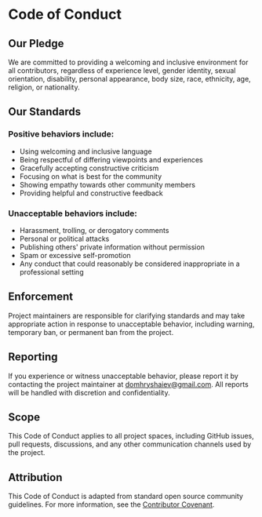 # Code of Conduct

## Our Pledge

We are committed to providing a welcoming and inclusive environment for all contributors, regardless of experience level, gender identity, sexual orientation, disability, personal appearance, body size, race, ethnicity, age, religion, or nationality.

## Our Standards

### Positive behaviors include:

- Using welcoming and inclusive language
- Being respectful of differing viewpoints and experiences
- Gracefully accepting constructive criticism
- Focusing on what is best for the community
- Showing empathy towards other community members
- Providing helpful and constructive feedback

### Unacceptable behaviors include:

- Harassment, trolling, or derogatory comments
- Personal or political attacks
- Publishing others' private information without permission
- Spam or excessive self-promotion
- Any conduct that could reasonably be considered inappropriate in a professional setting

## Enforcement

Project maintainers are responsible for clarifying standards and may take appropriate action in response to unacceptable behavior, including warning, temporary ban, or permanent ban from the project.

## Reporting

If you experience or witness unacceptable behavior, please report it by contacting the project maintainer at domhryshaiev@gmail.com. All reports will be handled with discretion and confidentiality.

## Scope

This Code of Conduct applies to all project spaces, including GitHub issues, pull requests, discussions, and any other communication channels used by the project.

## Attribution

This Code of Conduct is adapted from standard open source community guidelines. For more information, see the [Contributor Covenant](https://www.contributor-covenant.org/).
